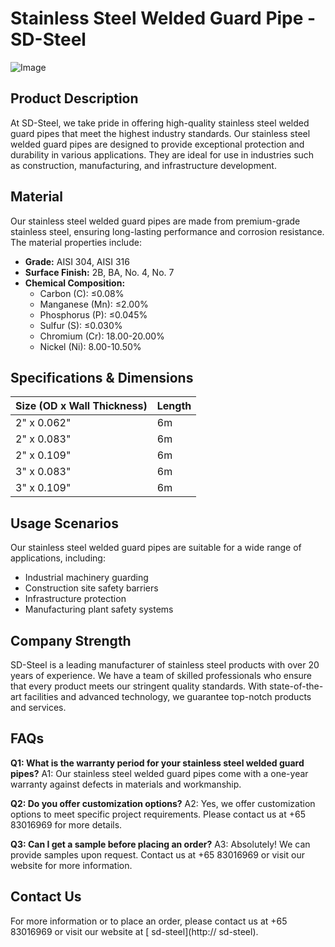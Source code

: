# Stainless Steel Welded Guard Pipe - SD-Steel

![Image](https://github.com/user-attachments/assets/2567258e-e124-4816-932d-1809bd27ef0b)

## Product Description
At SD-Steel, we take pride in offering high-quality stainless steel welded guard pipes that meet the highest industry standards. Our stainless steel welded guard pipes are designed to provide exceptional protection and durability in various applications. They are ideal for use in industries such as construction, manufacturing, and infrastructure development.

## Material
Our stainless steel welded guard pipes are made from premium-grade stainless steel, ensuring long-lasting performance and corrosion resistance. The material properties include:

- **Grade:** AISI 304, AISI 316
- **Surface Finish:** 2B, BA, No. 4, No. 7
- **Chemical Composition:** 
  - Carbon (C): ≤0.08%
  - Manganese (Mn): ≤2.00%
  - Phosphorus (P): ≤0.045%
  - Sulfur (S): ≤0.030%
  - Chromium (Cr): 18.00-20.00%
  - Nickel (Ni): 8.00-10.50%

## Specifications & Dimensions

| Size (OD x Wall Thickness) | Length |
|----------------------------|--------|
| 2" x 0.062"                | 6m     |
| 2" x 0.083"                | 6m     |
| 2" x 0.109"                | 6m     |
| 3" x 0.083"                | 6m     |
| 3" x 0.109"                | 6m     |

## Usage Scenarios
Our stainless steel welded guard pipes are suitable for a wide range of applications, including:
- Industrial machinery guarding
- Construction site safety barriers
- Infrastructure protection
- Manufacturing plant safety systems

## Company Strength
SD-Steel is a leading manufacturer of stainless steel products with over 20 years of experience. We have a team of skilled professionals who ensure that every product meets our stringent quality standards. With state-of-the-art facilities and advanced technology, we guarantee top-notch products and services.

## FAQs
**Q1: What is the warranty period for your stainless steel welded guard pipes?**
A1: Our stainless steel welded guard pipes come with a one-year warranty against defects in materials and workmanship.

**Q2: Do you offer customization options?**
A2: Yes, we offer customization options to meet specific project requirements. Please contact us at +65 83016969 for more details.

**Q3: Can I get a sample before placing an order?**
A3: Absolutely! We can provide samples upon request. Contact us at +65 83016969 or visit our website for more information.

## Contact Us
For more information or to place an order, please contact us at +65 83016969 or visit our website at [ sd-steel](http:// sd-steel).